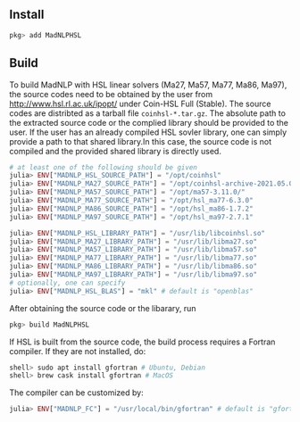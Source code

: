 ## Install
```julia
pkg> add MadNLPHSL
```

## Build

To build MadNLP with HSL linear solvers (Ma27, Ma57, Ma77, Ma86, Ma97), the source codes need to be obtained by the user from <http://www.hsl.rl.ac.uk/ipopt/> under Coin-HSL Full (Stable). The source codes are distribted as a tarball file `coinhsl-*.tar.gz`. The absolute path to the extracted source code or the complied library should be provided to the user. If the user has an already compiled HSL sovler library, one can simply provide a path to that shared library.In this case, the source code is not compiled and the provided shared library is directly used.
```julia
# at least one of the following should be given
julia> ENV["MADNLP_HSL_SOURCE_PATH"] = "/opt/coinhsl" 
julia> ENV["MADNLP_MA27_SOURCE_PATH"] = "/opt/coinhsl-archive-2021.05.05" 
julia> ENV["MADNLP_MA57_SOURCE_PATH"] = "/opt/ma57-3.11.0/" 
julia> ENV["MADNLP_MA77_SOURCE_PATH"] = "/opt/hsl_ma77-6.3.0" 
julia> ENV["MADNLP_MA86_SOURCE_PATH"] = "/opt/hsl_ma86-1.7.2" 
julia> ENV["MADNLP_MA97_SOURCE_PATH"] = "/opt/hsl_ma97-2.7.1" 

julia> ENV["MADNLP_HSL_LIBRARY_PATH"] = "/usr/lib/libcoinhsl.so"
julia> ENV["MADNLP_MA27_LIBRARY_PATH"] = "/usr/lib/libma27.so"
julia> ENV["MADNLP_MA57_LIBRARY_PATH"] = "/usr/lib/libma57.so"
julia> ENV["MADNLP_MA77_LIBRARY_PATH"] = "/usr/lib/libma77.so"
julia> ENV["MADNLP_MA86_LIBRARY_PATH"] = "/usr/lib/libma86.so"
julia> ENV["MADNLP_MA97_LIBRARY_PATH"] = "/usr/lib/libma97.so"
# optionally, one can specify
julia> ENV["MADNLP_HSL_BLAS"] = "mkl" # default is "openblas"
```
After obtaining the source code or the libarary, run
```julia
pkg> build MadNLPHSL
```

If HSL is built from the source code, the build process requires a Fortran compiler. If they are not installed, do:
```julia
shell> sudo apt install gfortran # Ubuntu, Debian
shell> brew cask install gfortran # MacOS
```
The compiler can be customized by:
```julia
julia> ENV["MADNLP_FC"] = "/usr/local/bin/gfortran" # default is "gfortran"
```


